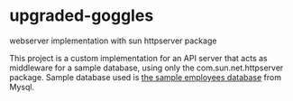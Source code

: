 # upgraded-goggles
webserver implementation with sun httpserver package

This project is a custom implementation for an API server that acts as middleware for a sample database, using only the com.sun.net.httpserver package.
Sample database used is [the sample employees database](https://github.com/datacharmer/test_db) from Mysql.

